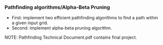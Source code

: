 ### Pathfinding algorithms/Alpha-Beta Pruning

- First: implement two efficient pathfinding algorithms to find a path within a given input grid. 
- Second: implement alpha-beta pruning algorithm. 

NOTE: Pathfinding Technical Document.pdf contains final project.
